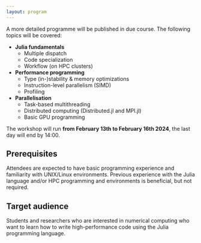 ```yaml
---
layout: program
---
```


A more detailed programme will be published in due course.
The following topics will be covered:

* **Julia fundamentals**
  * Multiple dispatch
  * Code specialization
  * Workflow (on HPC clusters)
* **Performance programming**
  * Type (in-)stability & memory optimizations
  * Instruction-level parallelism (SIMD)
  * Profiling
* **Parallelisation**
  * Task-based multithreading
  * Distributed computing (Distributed.jl and MPI.jl)
  * Basic GPU programming

The workshop will run **from February 13th to February 16th 2024**, the last day
will end by 14:00.

## Prerequisites

Attendees are expected to have basic programming experience and familiarity with
UNIX/Linux environments.  Previous experience with the Julia language and/or HPC
programming and environments is beneficial, but not required.

## Target audience

Students and researchers who are interested in numerical computing who want to
learn how to write high-performance code using the Julia programming language.

